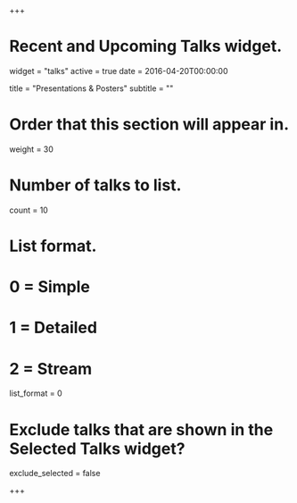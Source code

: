+++
# Recent and Upcoming Talks widget.
widget = "talks"
active = true
date = 2016-04-20T00:00:00

title = "Presentations & Posters"
subtitle = ""

# Order that this section will appear in.
weight = 30

# Number of talks to list.
count = 10

# List format.
#   0 = Simple
#   1 = Detailed
#   2 = Stream
list_format = 0

# Exclude talks that are shown in the Selected Talks widget?
exclude_selected = false

+++

